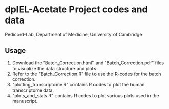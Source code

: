 # dpIEL-Acetate Project codes and data
Pedicord-Lab, Department of Medicine, University of Cambridge

## Usage
1. Download the "Batch_Correction.html" and "Batch_Correction.pdf" files to visualize the data structure and plots.
2. Refer to the "Batch_Correction.R" file to use the R-codes for the batch correction.
3. "plotting_transcriptome.R" contains R codes to plot the human transcriptome data.
4. "plots_and_stats.R" contains R codes to plot various plots used in the manuscript.
